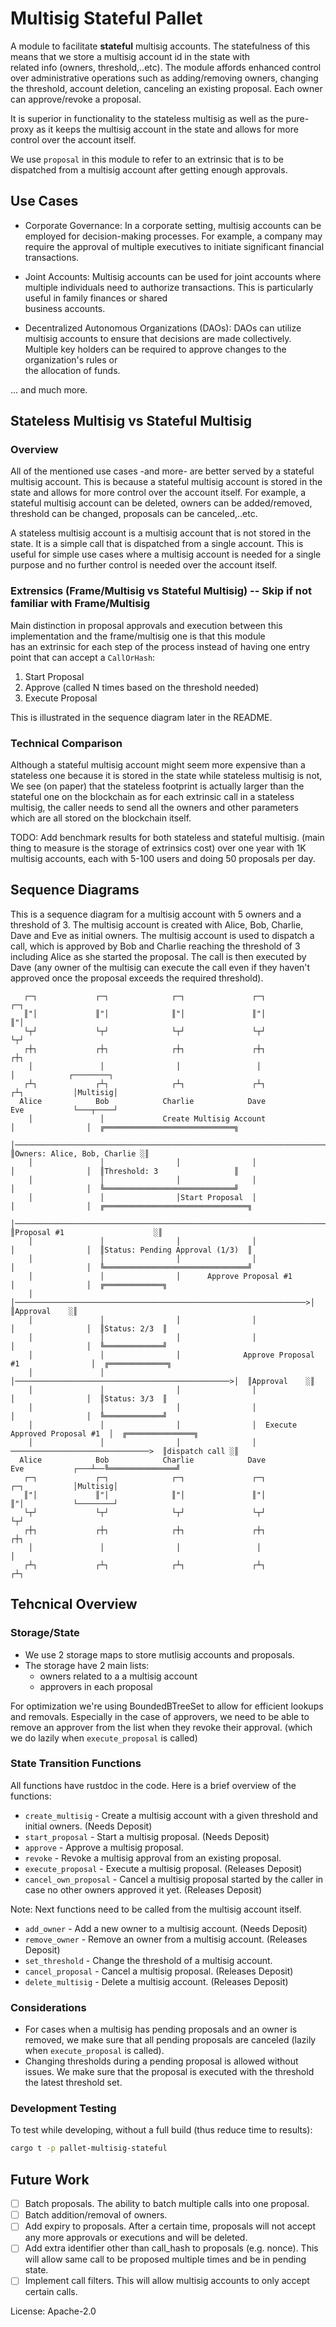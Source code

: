 # Multisig Stateful Pallet

A module to facilitate **stateful** multisig accounts. The statefulness of this means that we store a multisig account id in the state with  
related info (owners, threshold,..etc). The module affords enhanced control over administrative operations such as adding/removing owners, changing the threshold, account deletion, canceling an existing proposal. Each owner can approve/revoke a proposal.  

It is superior in functionality to the stateless multisig as well as the pure-proxy as it keeps the multisig account in the state and allows for more control over the account itself.

We use `proposal` in this module to refer to an extrinsic that is to be dispatched from a multisig account after getting enough approvals.

## Use Cases

* Corporate Governance:
In a corporate setting, multisig accounts can be employed for decision-making processes. For example, a company may require the approval of multiple executives to initiate   significant financial transactions.

* Joint Accounts:
Multisig accounts can be used for joint accounts where multiple individuals need to authorize transactions. This is particularly useful in family finances or shared  
business accounts.

* Decentralized Autonomous Organizations (DAOs):
DAOs can utilize multisig accounts to ensure that decisions are made collectively. Multiple key holders can be required to approve changes to the organization's rules or  
the allocation of funds.

... and much more.

## Stateless Multisig vs Stateful Multisig

### Overview

All of the mentioned use cases -and more- are better served by a stateful multisig account. This is because a stateful multisig account is stored in the state and allows for more control over the account itself. For example, a stateful multisig account can be deleted, owners can be added/removed, threshold can be changed, proposals can be canceled,..etc.  

A stateless multisig account is a multisig account that is not stored in the state. It is a simple call that is dispatched from a single account. This is useful for simple use cases where a multisig account is needed for a single purpose and no further control is needed over the account itself.

### Extrensics (Frame/Multisig vs Stateful Multisig) -- Skip if not familiar with Frame/Multisig

Main distinction in proposal approvals and execution between this implementation and the frame/multisig one is that this module  
has an extrinsic for each step of the process instead of having one entry point that can accept a `CallOrHash`:  

1. Start Proposal
2. Approve (called N times based on the threshold needed)
3. Execute Proposal

This is illustrated in the sequence diagram later in the README.

### Technical Comparison

Although a stateful multisig account might seem more expensive than a stateless one because it is stored in the state while stateless multisig is not, We see (on paper) that the stateless footprint is actually larger than the stateful one on the blockchain as for each extrinsic call in a stateless multisig, the caller needs to send all the owners and other parameters which are all stored on the blockchain itself.

TODO: Add benchmark results for both stateless and stateful multisig. (main thing to measure is the storage of extrinsics cost) over one year with 1K multisig accounts,
each with 5-100 users and doing 50 proposals per day.

## Sequence Diagrams

This is a sequence diagram for a multisig account with 5 owners and a threshold of 3. The multisig account is created with Alice, Bob, Charlie, Dave and Eve as initial owners. The multisig account is used to dispatch a call, which is approved by Bob and Charlie reaching the threshold of 3 including Alice as she started the proposal. The call is then executed by Dave (any owner of the multisig can execute the call even if they haven't approved once the proposal exceeds the required threshold).

       ┌─┐             ┌─┐              ┌─┐               ┌─┐            ┌─┐                                                    
       ║"│             ║"│              ║"│               ║"│            ║"│                                                    
       └┬┘             └┬┘              └┬┘               └┬┘            └┬┘                                                    
       ┌┼┐             ┌┼┐              ┌┼┐               ┌┼┐            ┌┼┐                                                    
        │               │                │                 │              │            ┌────────┐                               
       ┌┴┐             ┌┴┐              ┌┴┐               ┌┴┐            ┌┴┐           │Multisig│                               
      Alice            Bob            Charlie            Dave            Eve           └───┬────┘                               
        │               │             Create Multisig Account             │                │  ╔═════════════════════════════╗   
        │─────────────────────────────────────────────────────────────────────────────────>│  ║Owners: Alice, Bob, Charlie ░║   
        │               │                │                │               │                │  ║Threshold: 3                 ║   
        │               │                │                │               │                │  ╚═════════════════════════════╝   
        │               │                │Start Proposal  │               │                │  ╔════════════════════════════════╗
        │─────────────────────────────────────────────────────────────────────────────────>│  ║Proposal #1                    ░║
        │               │                │                │               │                │  ║Status: Pending Approval (1/3)  ║
        │               │                │                │               │                │  ╚════════════════════════════════╝
        │               │                │      Approve Proposal #1       │                │  ╔═════════════╗                   
        │               │─────────────────────────────────────────────────────────────────>│  ║Approval    ░║                   
        │               │                │                │               │                │  ║Status: 2/3  ║                   
        │               │                │                │               │                │  ╚═════════════╝                   
        │               │                │              Approve Proposal #1                │  ╔═════════════╗                   
        │               │                │────────────────────────────────────────────────>│  ║Approval    ░║                   
        │               │                │                │               │                │  ║Status: 3/3  ║                   
        │               │                │                │               │                │  ╚═════════════╝                   
        │               │                │                │  Execute Approved Proposal #1  │  ╔═══════════════╗                 
        │               │                │                │ ───────────────────────────────>  ║dispatch call ░║                 
      Alice            Bob            Charlie            Dave            Eve           ┌───┴──╚═══════════════╝                 
       ┌─┐             ┌─┐              ┌─┐               ┌─┐            ┌─┐           │Multisig│                               
       ║"│             ║"│              ║"│               ║"│            ║"│           └────────┘                               
       └┬┘             └┬┘              └┬┘               └┬┘            └┬┘                                                    
       ┌┼┐             ┌┼┐              ┌┼┐               ┌┼┐            ┌┼┐                                                    
        │               │                │                 │              │                                                     
       ┌┴┐             ┌┴┐              ┌┴┐               ┌┴┐            ┌┴┐                                                    

## Tehcnical Overview

### Storage/State

* We use 2 storage maps to store mutlisig accounts and proposals.
* The storage have 2 main lists:  
  * owners related to a a multisig account
  * approvers in each proposal  

For optimization we're using BoundedBTreeSet to allow for efficient lookups and removals. Especially in the case of approvers, we need to be able to remove an approver from the list when they revoke their approval. (which we do lazily when `execute_proposal` is called)

### State Transition Functions

All functions have rustdoc in the code. Here is a brief overview of the functions:

* `create_multisig` - Create a multisig account with a given threshold and initial owners. (Needs Deposit)
* `start_proposal` - Start a multisig proposal. (Needs Deposit)
* `approve` - Approve a multisig proposal.
* `revoke` - Revoke a multisig approval from an existing proposal.
* `execute_proposal` - Execute a multisig proposal. (Releases Deposit)
* `cancel_own_proposal` - Cancel a multisig proposal started by the caller in case no other owners approved it yet. (Releases Deposit)

Note: Next functions need to be called from the multisig account itself.

* `add_owner` - Add a new owner to a multisig account. (Needs Deposit)
* `remove_owner` - Remove an owner from a multisig account. (Releases Deposit)
* `set_threshold` - Change the threshold of a multisig account.
* `cancel_proposal` - Cancel a multisig proposal. (Releases Deposit)
* `delete_multisig` - Delete a multisig account. (Releases Deposit)

### Considerations

* For cases when a multisig has pending proposals and an owner is removed, we make sure that all pending proposals are canceled (lazily when `execute_proposal` is called).
* Changing thresholds during a pending proposal is allowed without issues. We make sure that the proposal is executed with the threshold the latest threshold set.

### Development Testing

To test while developing, without a full build (thus reduce time to results):

```sh
cargo t -p pallet-multisig-stateful
```

## Future Work

* [ ] Batch proposals. The ability to batch multiple calls into one proposal.  
* [ ] Batch addition/removal of owners.
* [ ] Add expiry to proposals. After a certain time, proposals will not accept any more approvals or executions and will be deleted.  
* [ ] Add extra identifier other than call_hash to proposals (e.g. nonce). This will allow same call to be proposed multiple times and be in pending state.  
* [ ] Implement call filters. This will allow multisig accounts to only accept certain calls.

License: Apache-2.0
